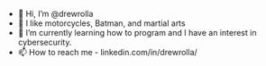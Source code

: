 - 👋 Hi, I’m @drewrolla
- 👀 I like motorcycles, Batman, and martial arts
- 🌱 I’m currently learning how to program and I have an interest in cybersecurity.
- 📫 How to reach me - linkedin.com/in/drewrolla/
